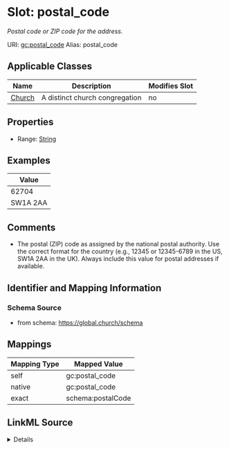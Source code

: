 

# Slot: postal_code 


_Postal code or ZIP code for the address._





URI: [gc:postal_code](https://global.church/schema/postal_code)
Alias: postal_code

<!-- no inheritance hierarchy -->





## Applicable Classes

| Name | Description | Modifies Slot |
| --- | --- | --- |
| [Church](Church.md) | A distinct church congregation |  no  |






## Properties

* Range: [String](String.md)





## Examples

| Value |
| --- |
| 62704 |
| SW1A 2AA |

## Comments

* The postal (ZIP) code as assigned by the national postal authority.
Use the correct format for the country (e.g., 12345 or 12345-6789 in the US, SW1A 2AA in the UK).
Always include this value for postal addresses if available.


## Identifier and Mapping Information






### Schema Source


* from schema: https://global.church/schema




## Mappings

| Mapping Type | Mapped Value |
| ---  | ---  |
| self | gc:postal_code |
| native | gc:postal_code |
| exact | schema:postalCode |




## LinkML Source

<details>
```yaml
name: postal_code
description: Postal code or ZIP code for the address.
comments:
- 'The postal (ZIP) code as assigned by the national postal authority.

  Use the correct format for the country (e.g., 12345 or 12345-6789 in the US, SW1A
  2AA in the UK).

  Always include this value for postal addresses if available.

  '
examples:
- value: '62704'
  description: US ZIP code.
- value: SW1A 2AA
  description: UK postal code.
in_subset:
- church_core
- public
from_schema: https://global.church/schema
exact_mappings:
- schema:postalCode
rank: 1000
alias: postal_code
domain_of:
- Church
range: string

```
</details>